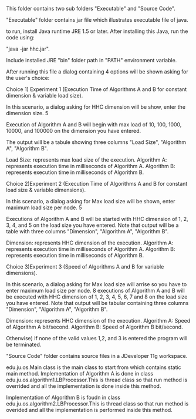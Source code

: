 This folder contains two sub folders "Executable" and "Source Code".

"Executable" folder contains jar file which illustrates executable file of java.

to run, install Java runtime JRE 1.5 or later. After installing this Java, run the code using:

"java -jar hhc.jar". 

Include installed JRE "bin" folder path in "PATH" environment variable.

After running this file a dialog containing 4 options will be shown asking for the user's choice:

Choice 1) Experiment 1 (Execution Time of Algorithms A and B for constant dimension & variable load size).

In this scenario, a dialog asking for HHC dimension will be show, enter the dimension size. 5

Execution of Algorithm A and B will begin with max load of 10, 100, 1000, 10000, and 100000 on the dimension you have entered. 

The output will be a tabule showing three columns "Load Size", "Algorithm A", "Algorithm B".

Load Size: represents max load size of the execution.
Algorithm A: represents execution time in milliseconds of Algorithm A.
Algorithm B: represents execution time in milliseconds of Algorithm B.

Choice 2)Experiment 2 (Execution Time of Algorithms A and B for constant load size & variable dimensions).

In this scenario, a dialog asking for Max load size will be shown, enter maximum load size per node. 5

Executions of Algorithm A and B will be started with HHC dimension of 1, 2, 3, 4, and 5 on the load size you have entered. Note that output will be a table with three columns "Dimension", "Algorithm A", "Algorithm B".

Dimension: represents HHC dimension of the execution.
Algorithm A: represents execution time in milliseconds of Algorithm A.
Algorithm B: represents execution time in milliseconds of Algorithm B.

Choice 3)Experiment 3 (Speed of Algorithms A and B for variable dimensions).

In this scenario, a dialog asking for Max load size will arrise so you have to enter maximum load size per node. 8 executions of Algorithm A and B will be executed with HHC dimension of 1, 2, 3, 4, 5, 6, 7 and 8 on the load size you have entered. Note that output will be tabular containing three columns "Dimension", "Algorithm A", "Algorithm B".

Dimension: represents HHC dimension of the execution.
Algorithm A: Speed of Algorithm A bit/second.
Algorithm B: Speed of Algorithm B bit/second.

Otherwise) If none of the valid values 1,2, and 3 is entered the program will be terminated.

"Source Code" folder contains source files in a JDeveloper 11g workspace.

edu.ju.os.Main class is the main class to start from which contains static main method. Implementation of Algorithm A is done in class edu.ju.os.algorithm1.LBProcessor.This is thread class so that run method is overrided and all the implementation is done inside this method.

Implementation of Algorithm B is foudn in class edu.ju.os.algorithm2.LBProcessor.This is thread class so that run method is overided and all the implementation is performed inside this method.

